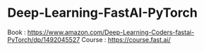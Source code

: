 # Deep-Learning-FastAI-PyTorch
Book : https://www.amazon.com/Deep-Learning-Coders-fastai-PyTorch/dp/1492045527
Course : https://course.fast.ai/
